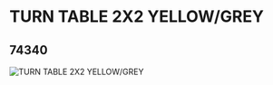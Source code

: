 # TURN TABLE 2X2 YELLOW/GREY
## 74340
![TURN TABLE 2X2 YELLOW/GREY](https://lc-www-live-s.legocdn.com/media/bricks/5/2/4218350.jpg)